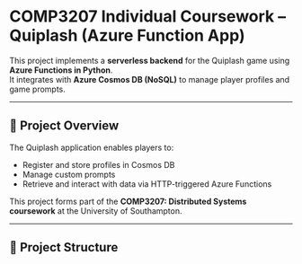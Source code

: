 # COMP3207 Individual Coursework – Quiplash (Azure Function App)

This project implements a **serverless backend** for the Quiplash game using **Azure Functions in Python**.  
It integrates with **Azure Cosmos DB (NoSQL)** to manage player profiles and game prompts.

---

## 🚀 Project Overview

The Quiplash application enables players to:
- Register and store profiles in Cosmos DB  
- Manage custom prompts  
- Retrieve and interact with data via HTTP-triggered Azure Functions  

This project forms part of the **COMP3207: Distributed Systems coursework** at the University of Southampton.

---

## 🧱 Project Structure

